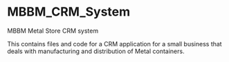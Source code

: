 # MBBM_CRM_System
MBBM Metal Store CRM system

This contains files and code for a CRM application for a small business that deals with manufacturing and distribution of Metal containers.
